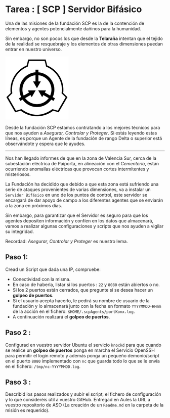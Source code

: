 # Tarea : [ SCP ] Servidor Bifásico

Una de las misiones de la fundación SCP es la de la contención de elementos
y agentes potencialmente dañinos para la humanidad. 

Sin embargo, no son pocos los que desde la **Telaraña** intentan que el tejido 
de la realidad se resquebraje y los elementos de otras dimensiones puedan 
entrar en nuestro universo.

<img src="./imgs/scp-logo-en-400.png" width="200" height="200">

Desde la fundación SCP estamos contratando a los mejores técnicos para que 
nos ayuden a *Asegurar, Controlar y Proteger*. Si estás leyendo estas líneas, 
es porque un Agente de la fundación de rango Delta o superior está observándote
y espera que le ayudes.

----

Nos han llegado informes de que en la zona de Valencia Sur, cerca de la subestación
eléctrica de Paiporta, en alineación con el *Cementerio*, están ocurriendo anomalías 
eléctricas que provocan cortes intermitentes y misteriosos.

La Fundación ha decidido que debido a que esta zona está sufriendo una serie 
de ataques provenientes de varias dimensiones, va a instalar un `Servidor Bifásico` 
en uno de los puntos de control, este servidor se encargará de dar apoyo de campo
a los diferentes agentes que se enviarán a la zona en próximos dias.

Sin embargo, para garantizar que el Servidor es seguro para que los agentes 
depositen información y confíen en los datos que almacenará, vamos a realizar 
algunas configuraciones y scripts que nos ayuden a vigilar su integridad.

Recordad: *Asegurar, Controlar y Proteger* es nuestro lema.

## Paso 1:

Cread un Script que dada una IP, compruebe:

- Conectividad con la misma.
- En caso de haberla, listar si los puertos : `22` y `8080` están abiertos o no.
- Si los 2 puertos están cerrados, que pregunte si se desea hacer un **golpeo de puertos**.
- Si el usuario acepta hacerlo, le pedirá su nombre de usuario de la fundación y lo almacenará
  junto con la fecha en formato `YYYYMMDD-HHmm` de la acción en el fichero: `$HOME/.scpAgents/portKonx.log`.
- A continuación realizará el **golpeo de puertos**.

## Paso 2 :

Configurad en vuestro servidor Ubuntu el servicio `knockd` para que cuando se realice un **golpeo de puertos**
ponga en marcha el Servicio OpenSSH para permitir el login remoto y además ponga un pequeño demonio/script
en el puerto `8080` implementado con `nc` que guarda todo lo que se le envía en el fichero: `/tmp/nc-YYYYMMDD.log`. 

## Paso 3 : 

Describid los pasos realizados y subir el script, el fichero de configuración y lo que consideréis útil a
vuestro GitHub. Entregad en Aules la URL a vuestro repositorio de ASO (La creación de un `Readme.md` en la carpeta de la misión es requerido).


